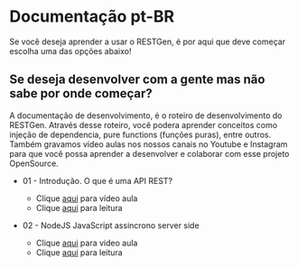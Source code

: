 # Documentação pt-BR

Se você deseja aprender a usar o RESTGen, é por aqui que deve começar escolha uma das opções abaixo!

## Se deseja desenvolver com a gente mas não sabe por onde começar?

A documentação de desenvolvimento, é o roteiro de desenvolvimento do RESTGen. Através desse roteiro, você podera aprender conceitos como injeção de dependencia, pure functions (funções puras), entre outros. Também gravamos vídeo aulas nos nossos canais no Youtube e Instagram para que você possa aprender a desenvolver e colaborar com esse projeto OpenSource.

* 01 - Introdução. O que é uma API REST?
  * Clique [aqui](https://youtu.be/Goh6MhgXMNg) para vídeo aula
  * Clique [aqui](./01Introducao.md) para leitura

* 02 - NodeJS JavaScript assincrono server side
  * Clique [aqui]() para vídeo aula
  * Clique [aqui](./02NodeJS.md) para leitura